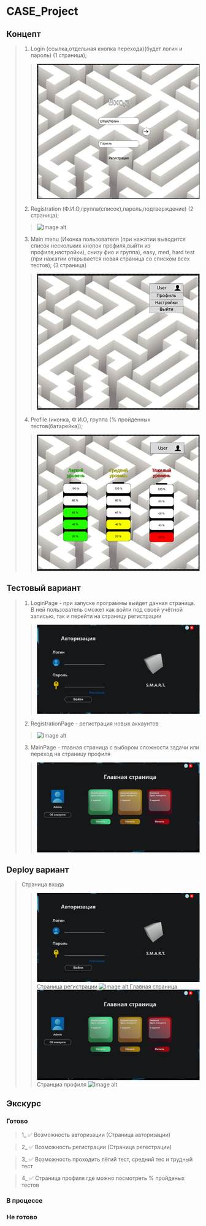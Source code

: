 # CASE_Project

## Концепт
> 1) Login (ссылка,отдельная кнопка перехода)(будет логин и пароль) (1 страница);
>> ![Image alt](https://github.com/RageHaker/CASE_Project/blob/main/Conсept/Login.png)
> 2) Registration (Ф.И.О,группа(список),пароль,подтверждение) (2 страница);
>> ![Image alt](https://github.com/RageHaker/CASE_Project/blob/main/Conсept/Registration.png)
> 3) Main menu (Иконка пользователя (при нажатии выводится список нескольких кнопок профиля,выйти из профиля,настройки), снизу фио и группа), easy, med, hard test (при нажатии открывается новая страница со списком всех тестов); (3 страница)
>> ![Image alt](https://github.com/RageHaker/CASE_Project/blob/main/Conсept/MainScreen.png)
> 4) Profile (иконка, Ф.И.О, группа (% пройденных тестов(батарейка));
>> ![Image alt](https://github.com/RageHaker/CASE_Project/blob/main/Conсept/Profile.png)
## Тестовый вариант
> 1) LoginPage - при запуске программы выйдет данная страница. В ней пользователь сможет как войти под своей учётной записью, так и перейти на страницу регистрации
>> ![Image alt](https://github.com/X-s0ft/CASE_Project/blob/main/Conсept/LoginPage.png)
> 2) RegistrationPage - регистрация новых аккаунтов
>> ![Image alt](https://github.com/X-s0ft/CASE_Project/blob/main/Conсept/RegistrationPage.png)
> 3) MainPage - главная страница с выбором сложности задачи или переход на страницу профиля
>> ![Image alt](https://github.com/X-s0ft/CASE_Project/blob/main/Conсept/MainPage.png)
## Deploy вариант
> Страница входа
>> ![Image alt](https://github.com/X-s0ft/CASE_Project/blob/main/Conсept/LoginPage.png)
> Страница регистрации
>> ![Image alt](https://github.com/X-s0ft/CASE_Project/blob/main/Conсept/RegistrationPage.png)
> Главная страница
>> ![Image alt](https://github.com/X-s0ft/CASE_Project/blob/main/Conсept/MainPage.png)
> Странциа профиля
>> ![Image alt](https://github.com/X-s0ft/CASE_Project/blob/main/Conсept/ProfilePage.png)


## Экскурс

### Готово
> 1_ :white_check_mark: Возможность авторизации (Страница авторизации)

> 2_ :white_check_mark: Возможность регистрации (Страница регестрации)

> 3_ :white_check_mark: Возможность проходить лёгий тест, средний тес и трудный тест

> 4_ :white_check_mark: Страница профиля где можно посмотреть % пройденых тестов

### В процессе

### Не готово

